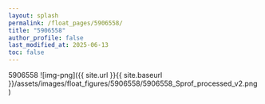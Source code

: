 ```yaml
---
layout: splash
permalink: /float_pages/5906558/
title: "5906558"
author_profile: false
last_modified_at: 2025-06-13
toc: false
---
```

 
5906558
![img-png]({{ site.url }}{{ site.baseurl }}/assets/images/float_figures/5906558/5906558_Sprof_processed_v2.png)